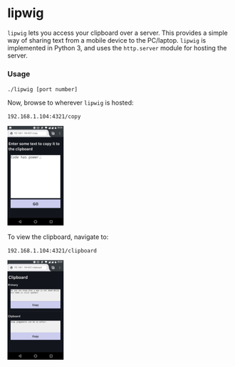 # lipwig
`lipwig` lets you access your clipboard over a server. This provides a simple way of sharing text from a mobile device to the PC/laptop. `lipwig` is implemented in Python 3, and uses the `http.server` module for hosting the server.

### Usage

    ./lipwig [port number]
Now, browse to wherever `lipwig` is hosted:

    192.168.1.104:4321/copy
<img src="https://raw.githubusercontent.com/medakk/lipwig/master/readme_imgs/img1.png" alt="Sample image for copy" width=25% height=25%/>

To view the clipboard, navigate to:

    192.168.1.104:4321/clipboard
<img src="https://raw.githubusercontent.com/medakk/lipwig/master/readme_imgs/img2.png" alt="Sample image for clipboard" width=25% height=25%/>
